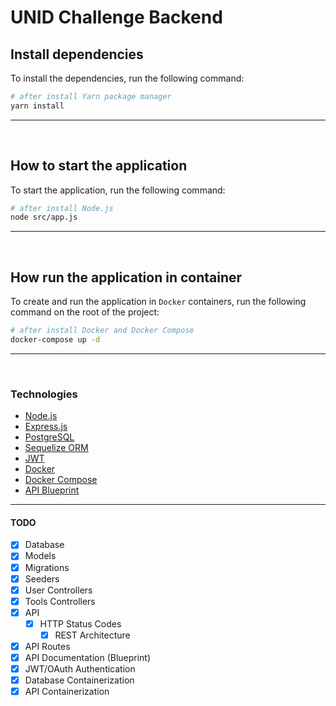 
# UNID Challenge Backend


## Install dependencies
To install the dependencies, run the following command:  
```sh
# after install Yarn package manager
yarn install
```
---
<br>

## How to start the application
To start the application, run the following command:  
```sh
# after install Node.js
node src/app.js
```
___
<br>

## How run the application in container
To create and run the application in `Docker` containers, run the following command on the root of the project:  
```sh
# after install Docker and Docker Compose
docker-compose up -d
```
___
<br>

### Technologies
 - [Node.js](https://nodejs.org/)
 - [Express.js](https://expressjs.com/)
 - [PostgreSQL](https://www.postgresql.org/)
 - [Sequelize ORM](https://sequelize.org/)
 - [JWT](https://jwt.io/)
 - [Docker](https://www.docker.com/)
 - [Docker Compose](https://docs.docker.com/compose/)
 - [API Blueprint](https://apiblueprint.org/)


---

#### TODO

- [x] Database
- [x] Models
- [x] Migrations
- [x] Seeders
- [x] User Controllers
- [x] Tools Controllers
- [x] API
  - [x] HTTP Status Codes
	- [x] REST Architecture
- [x] API Routes
- [x] API Documentation (Blueprint)
- [x] JWT/OAuth Authentication
- [x] Database Containerization
- [x] API Containerization
